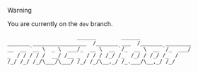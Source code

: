 > [!WARNING]
> You are currently on the `dev` branch.

```
                      ______        ______                
_______ _________________  /_______ ___  /_______ ________
__  __ `__ \  _ \  ___/_  __ \  __ `/_  __ \  __ `/_  ___/
_  / / / / /  __/ /__ _  / / / /_/ /_  /_/ / /_/ /_  /    
/_/ /_/ /_/\___/\___/ /_/ /_/\__,_/ /_.___/\__,_/ /_/     
```
